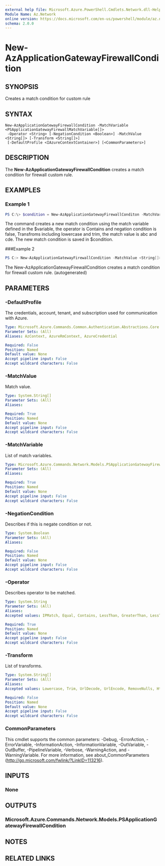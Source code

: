 ```yaml
---
external help file: Microsoft.Azure.PowerShell.Cmdlets.Network.dll-Help.xml
Module Name: Az.Network
online version: https://docs.microsoft.com/en-us/powershell/module/az.network/new-azapplicationgatewayfirewallcondition
schema: 2.0.0
---
```


# New-AzApplicationGatewayFirewallCondition

## SYNOPSIS
Creates a match condition for custom rule

## SYNTAX

```
New-AzApplicationGatewayFirewallCondition -MatchVariable <PSApplicationGatewayFirewallMatchVariable[]>
 -Operator <String> [-NegationCondition <Boolean>] -MatchValue <String[]> [-Transform <String[]>]
 [-DefaultProfile <IAzureContextContainer>] [<CommonParameters>]
```

## DESCRIPTION
The **New-AzApplicationGatewayFirewallCondition** creates a match condition for firewall custom rule.

## EXAMPLES

### Example 1
```powershell
PS C:\> $condition = New-AzApplicationGatewayFirewallConditon -MatchVariables $variable -Operator Contains -NegationConditon false -Transforms Lowercase, Trim -MatchValues abc, cde
```

The command creates a new match condition using the match variable defined in the $variable, the operator is Contains and negation condition is false, Transfroms including lowercase and trim, the match value is abc and cde. The new match condition is saved in $condition.

###Example 2
```powershell <!-- Aladdin Generated Example --> 
PS C:> New-AzApplicationGatewayFirewallCondition -MatchValue <String[]> -MatchVariable RequestHeaderNames -NegationCondition False -Operator IPMatch
```

The New-AzApplicationGatewayFirewallCondition creates a match condition for firewall custom rule. (autogenerated)

## PARAMETERS

### -DefaultProfile
The credentials, account, tenant, and subscription used for communication with Azure.

```yaml
Type: Microsoft.Azure.Commands.Common.Authentication.Abstractions.Core.IAzureContextContainer
Parameter Sets: (All)
Aliases: AzContext, AzureRmContext, AzureCredential

Required: False
Position: Named
Default value: None
Accept pipeline input: False
Accept wildcard characters: False
```

### -MatchValue
Match value.

```yaml
Type: System.String[]
Parameter Sets: (All)
Aliases:

Required: True
Position: Named
Default value: None
Accept pipeline input: False
Accept wildcard characters: False
```

### -MatchVariable
List of match variables.

```yaml
Type: Microsoft.Azure.Commands.Network.Models.PSApplicationGatewayFirewallMatchVariable[]
Parameter Sets: (All)
Aliases:

Required: True
Position: Named
Default value: None
Accept pipeline input: False
Accept wildcard characters: False
```

### -NegationCondition
Describes if this is negate condition or not.

```yaml
Type: System.Boolean
Parameter Sets: (All)
Aliases:

Required: False
Position: Named
Default value: None
Accept pipeline input: False
Accept wildcard characters: False
```

### -Operator
Describes operator to be matched.

```yaml
Type: System.String
Parameter Sets: (All)
Aliases:
Accepted values: IPMatch, Equal, Contains, LessThan, GreaterThan, LessThanOrEqual, GreaterThanOrEqual, BeginsWith, EndsWith, Regex

Required: True
Position: Named
Default value: None
Accept pipeline input: False
Accept wildcard characters: False
```

### -Transform
List of transforms.

```yaml
Type: System.String[]
Parameter Sets: (All)
Aliases:
Accepted values: Lowercase, Trim, UrlDecode, UrlEncode, RemoveNulls, HtmlEntityDecode

Required: False
Position: Named
Default value: None
Accept pipeline input: False
Accept wildcard characters: False
```

### CommonParameters
This cmdlet supports the common parameters: -Debug, -ErrorAction, -ErrorVariable, -InformationAction, -InformationVariable, -OutVariable, -OutBuffer, -PipelineVariable, -Verbose, -WarningAction, and -WarningVariable. For more information, see about_CommonParameters (http://go.microsoft.com/fwlink/?LinkID=113216).

## INPUTS

### None

## OUTPUTS

### Microsoft.Azure.Commands.Network.Models.PSApplicationGatewayFirewallCondition

## NOTES

## RELATED LINKS
